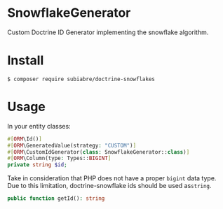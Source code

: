 # SnowflakeGenerator
Custom Doctrine ID Generator implementing the snowflake algorithm.

# Install
```console
$ composer require subiabre/doctrine-snowflakes
```

# Usage
In your entity classes:

```php
#[ORM\Id()]
#[ORM\GeneratedValue(strategy: "CUSTOM")]
#[ORM\CustomIdGenerator(class: SnowflakeGenerator::class)]
#[ORM\Column(type: Types::BIGINT]
private string $id;
```

Take in consideration that PHP does not have a proper `bigint` data type. Due to this limitation, doctrine-snowflake ids should be used as`string`.

```php
public function getId(): string
```

